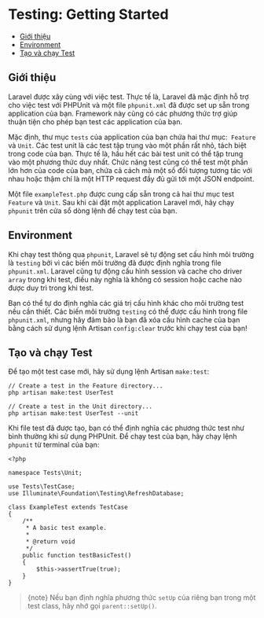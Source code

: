 # Testing: Getting Started

- [Giới thiệu](#introduction)
- [Environment](#environment)
- [Tạo và chạy Test](#creating-and-running-tests)

<a name="introduction"></a>
## Giới thiệu

Laravel được xây cùng với việc test. Thực tế là, Laravel đã mặc định hỗ trợ cho việc test với PHPUnit và một file `phpunit.xml` đã được set up sẵn trong application của bạn. Framework này cũng có các phương thức trợ giúp thuận tiện cho phép bạn test các application của bạn.

Mặc định, thư mục `tests` của application của bạn chứa hai thư mục:` Feature` và `Unit`. Các test unit là các test tập trung vào một phần rất nhỏ, tách biệt trong code của bạn. Thực tế là, hầu hết các bài test unit có thể tập trung vào một phương thức duy nhất. Chức năng test cũng có thể test một phần lớn hơn của code của bạn, chứa cả cách mà một số đối tượng tương tác với nhau hoặc thậm chí là một HTTP request đầy đủ gửi tới một JSON endpoint.

Một file `exampleTest.php` được cung cấp sẵn trong cả hai thư mục test `Feature` và `Unit`. Sau khi cài đặt một application Laravel mới, hãy chạy `phpunit` trên cửa sổ dòng lệnh để chạy test của bạn.

<a name="environment"></a>
## Environment

Khi chạy test thông qua `phpunit`, Laravel sẽ tự động set cấu hình môi trường là `testing` bởi vì các biến môi trường đã được định nghĩa trong file `phpunit.xml`. Laravel cũng tự động cấu hình session và cache cho driver `array` trong khi test, điều này nghĩa là không có session hoặc cache nào được duy trì trong khi test.

Bạn có thể tự do định nghĩa các giá trị cấu hình khác cho môi trường test nếu cần thiết. Các biến môi trường `testing` có thể được cấu hình trong file `phpunit.xml`, nhưng hãy đảm bảo là bạn đã xóa cấu hình cache của bạn bằng cách sử dụng lệnh Artisan `config:clear` trước khi chạy test của bạn!

<a name="creating-and-running-tests"></a>
## Tạo và chạy Test

Để tạo một test case mới, hãy sử dụng lệnh Artisan `make:test`:

    // Create a test in the Feature directory...
    php artisan make:test UserTest

    // Create a test in the Unit directory...
    php artisan make:test UserTest --unit

Khi file test đã được tạo, bạn có thể định nghĩa các phương thức test như bình thường khi sử dụng PHPUnit. Để chạy test của bạn, hãy chạy lệnh `phpunit` từ terminal của bạn:

    <?php

    namespace Tests\Unit;

    use Tests\TestCase;
    use Illuminate\Foundation\Testing\RefreshDatabase;

    class ExampleTest extends TestCase
    {
        /**
         * A basic test example.
         *
         * @return void
         */
        public function testBasicTest()
        {
            $this->assertTrue(true);
        }
    }

> {note} Nếu bạn định nghĩa phương thức `setUp` của riêng bạn trong một test class, hãy nhớ gọi `parent::setUp()`.
